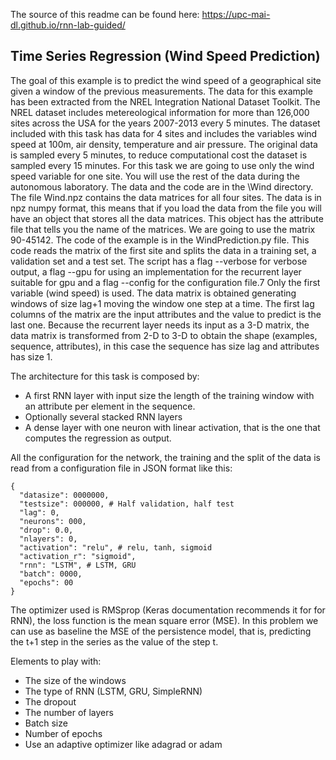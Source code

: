 The source of this readme can be found here: https://upc-mai-dl.github.io/rnn-lab-guided/

## Time Series Regression (Wind Speed Prediction)

The goal of this example is to predict the wind speed of a geographical site given a window of the previous measurements. 
The data for this example has been extracted from the NREL Integration National Dataset Toolkit. 
The NREL dataset includes metereological information for more than 126,000 sites across the USA for the years 2007-2013 every 5 minutes.
The dataset included with this task has data for 4 sites and includes the variables wind speed at 100m, air density, temperature and air pressure. The original data is sampled every 5 minutes, to reduce computational cost the dataset is sampled every 15 minutes.
For this task we are going to use only the wind speed variable for one site. You will use the rest of the data during the autonomous laboratory. The data and the code are in the \Wind directory. The file Wind.npz contains the data matrices for all four sites. The data is in npz numpy format, this means that if you load the data from the file you will have an object that stores all the data matrices. This object has the attribute file that tells you the name of the matrices. We are going to use the matrix 90-45142.
The code of the example is in the WindPrediction.py file. This code reads the matrix of the first site and splits the data in a training set, a validation set and a test set. The script has a flag --verbose for verbose output, a flag --gpu for using an implementation for the recurrent layer suitable for gpu and a flag --config for the configuration file.7
Only the first variable (wind speed) is used. The data matrix is obtained generating windows of size lag+1 moving the window one step at a time. The first lag
columns of the matrix are the input attributes and the value to predict is the last one.
Because the recurrent layer needs its input as a 3-D matrix, the data matrix is transformed from 2-D to 3-D to obtain the shape (examples, sequence, attributes), in this case the sequence has size lag
and attributes has size 1.

The architecture for this task is composed by:
* A first RNN layer with input size the length of the training window with an attribute per element in the sequence.
* Optionally several stacked RNN layers
* A dense layer with one neuron with linear activation, that is the one that computes the regression as output.

All the configuration for the network, the training and the split of the data is read from a configuration file in JSON format like this:
```
{
  "datasize": 0000000,
  "testsize": 000000, # Half validation, half test
  "lag": 0,
  "neurons": 000,
  "drop": 0.0,
  "nlayers": 0,
  "activation": "relu", # relu, tanh, sigmoid
  "activation_r": "sigmoid",
  "rnn": "LSTM", # LSTM, GRU
  "batch": 0000,
  "epochs": 00
}
```
The optimizer used is RMSprop (Keras documentation recommends it for for RNN), the loss function is the mean square error (MSE).
In this problem we can use as baseline the MSE of the persistence model, that is, predicting the t+1
step in the series as the value of the step t.

Elements to play with:
* The size of the windows
* The type of RNN (LSTM, GRU, SimpleRNN)
* The dropout
* The number of layers
* Batch size
* Number of epochs
* Use an adaptive optimizer like adagrad or adam
